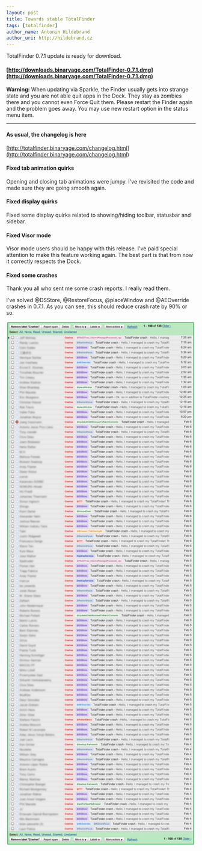 ```yaml
---
layout: post
title: Towards stable TotalFinder
tags: [totalfinder]
author_name: Antonin Hildebrand
author_uri: http://hildebrand.cz
---
```


TotalFinder 0.7.1 update is ready for download.

#### **[http://downloads.binaryage.com/TotalFinder-0.7.1.dmg](http://downloads.binaryage.com/TotalFinder-0.7.1.dmg)**

**Warning:** When updating via Sparkle, the Finder usually gets into strange state and you are not able quit apps in the Dock. They stay as zombies there and you cannot even Force Quit them. Please restart the Finder again and the problem goes away. You may use new restart option in the status menu item.

---

#### As usual, the changelog is here

[http://totalfinder.binaryage.com/changelog.html](http://totalfinder.binaryage.com/changelog.html)

#### Fixed tab animation quirks

Opening and closing tab animations were jumpy. I've revisited the code and made sure they are going smooth again.

#### Fixed display quirks

Fixed some display quirks related to showing/hiding toolbar, statusbar and sidebar.

#### Fixed Visor mode

Visor mode users should be happy with this release. I've paid special attention to make this feature working again. The best part is that from now it correctly respects the Dock.

#### Fixed some crashes

Thank you all who sent me some crash reports. I really read them.

I've solved @DSStore, @RestoreFocus, @placeWindow and @AEOverride crashes in 0.7.1. As you can see, this should reduce crash rate by 90% or so.

<a href="/images/crash-distribution.png"><img src="/images/crash-distribution.png" width="700"></a>